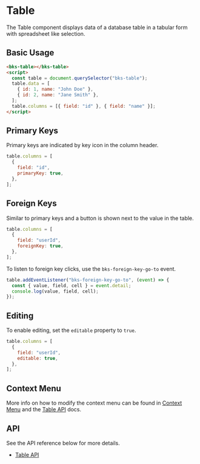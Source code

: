 # Table

The Table component displays data of a database table in a tabular form with
spreadsheet like selection.

## Basic Usage

```html
<bks-table></bks-table>
<script>
  const table = document.querySelector("bks-table");
  table.data = [
    { id: 1, name: "John Doe" },
    { id: 2, name: "Jane Smith" },
  ];
  table.columns = [{ field: "id" }, { field: "name" }];
</script>
```

## Primary Keys

Primary keys are indicated by key icon in the column header.

```js
table.columns = [
  {
    field: "id",
    primaryKey: true,
  },
];
```

## Foreign Keys

Similar to primary keys and a button is shown next to the value in the table.

```js
table.columns = [
  {
    field: "userId",
    foreignKey: true,
  },
];
```

To listen to foreign key clicks, use the `bks-foreign-key-go-to` event.

```js
table.addEventListener("bks-foreign-key-go-to", (event) => {
  const { value, field, cell } = event.detail;
  console.log(value, field, cell);
});
```

## Editing

To enable editing, set the `editable` property to `true`.

```js
table.columns = [
  {
    field: "userId",
    editable: true,
  },
];
```

## Context Menu

More info on how to modify the context menu can be found in
[Context Menu][context-menu] and the [Table API][table-api] docs.

## API

See the API reference below for more details.

- [Table API][table-api]

[table-api]: ./api/table.md
[context-menu]: ./context-menu.md
